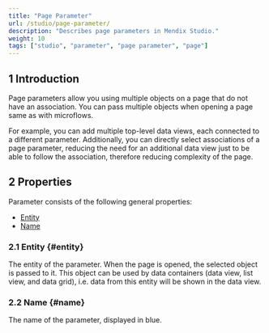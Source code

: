 ```yaml
---
title: "Page Parameter"
url: /studio/page-parameter/
description: "Describes page parameters in Mendix Studio."
weight: 10
tags: ["studio", "parameter", "page parameter", "page"]
---
```


## 1 Introduction 

Page parameters allow you using multiple objects on a page that do not have an association. You can pass multiple objects when opening a page same as with microflows. 

For example, you can add multiple top-level data views, each connected to a different parameter. Additionally, you can directly select associations of a page parameter, reducing the need for an additional data view just to be able to follow the association, therefore reducing complexity of the page.

## 2 Properties

Parameter consists of the following general properties:

* [Entity](#entity)
* [Name](#name)

### 2.1 Entity {#entity}

The entity of the parameter. When the page is opened, the selected object is passed to it. This object can be used by data containers (data view, list view, and data grid), i.e. data from this entity will be shown in the data view. 

### 2.2 Name {#name}

The name of the parameter, displayed in blue. 
